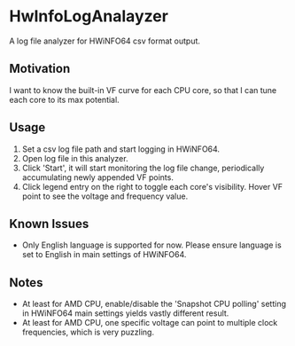 # HwInfoLogAnalayzer

A log file analyzer for HWiNFO64 csv format output. 

## Motivation

I want to know the built-in VF curve for each CPU core, so that I can tune each core to its max potential.

## Usage
1. Set a csv log file path and start logging in HWiNFO64.
2. Open log file in this analyzer.
3. Click 'Start', it will start monitoring the log file change, periodically accumulating newly appended VF points.
4. Click legend entry on the right to toggle each core's visibility. Hover VF point to see the voltage and frequency value.

## Known Issues
* Only English language is supported for now. Please ensure language is set to English in main settings of HWiNFO64.

## Notes
* At least for AMD CPU, enable/disable the 'Snapshot CPU polling' setting in HWiNFO64 main settings yields vastly different result. 
* At least for AMD CPU, one specific voltage can point to multiple clock frequencies, which is very puzzling.

